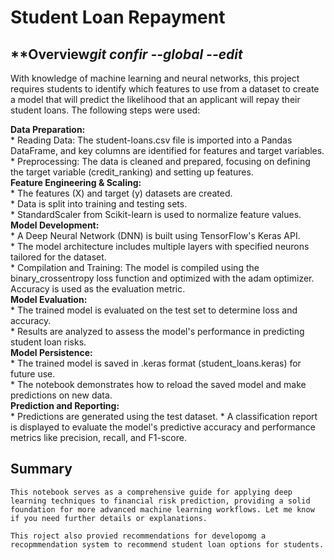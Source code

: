 # **Student Loan Repayment**

## **Overview*git confir --global --edit*

With knowledge of machine learning and neural networks, this project requires students to identify which features to use from a dataset to create a model that will predict the likelihood that an applicant will repay their student loans. The following steps were used:

**Data Preparation:** <br>
    *   Reading Data: The student-loans.csv file is imported into a Pandas DataFrame, and key columns are identified for features and target variables. <br>
    *   Preprocessing: The data is cleaned and prepared, focusing on defining the target variable (credit_ranking) and setting up features. <br>
**Feature Engineering & Scaling:** <br>
    *   The features (X) and target (y) datasets are created. <br>
    *   Data is split into training and testing sets. <br>
    *   StandardScaler from Scikit-learn is used to normalize feature values. <br>
**Model Development:** <br>
    *   A Deep Neural Network (DNN) is built using TensorFlow's Keras API. <br>
    *   The model architecture includes multiple layers with specified neurons tailored for the dataset. <br>
    *   Compilation and Training: The model is compiled using the binary_crossentropy loss function and optimized with the adam optimizer. Accuracy is used as the evaluation metric. <br>
**Model Evaluation:** <br>
    *   The trained model is evaluated on the test set to determine loss and accuracy. <br>
    *   Results are analyzed to assess the model's performance in predicting student loan risks. <br>
**Model Persistence:** <br>
    *   The trained model is saved in .keras format (student_loans.keras) for future use. <br>
    *   The notebook demonstrates how to reload the saved model and make predictions on new data. <br>
**Prediction and Reporting:** <br>
    *   Predictions are generated using the test dataset.
    *   A classification report is displayed to evaluate the model's predictive accuracy and performance metrics like precision, recall, and F1-score. <br>
        
## **Summary** <br>
    This notebook serves as a comprehensive guide for applying deep learning techniques to financial risk prediction, providing a solid foundation for more advanced machine learning workflows. Let me know if you need further details or explanations.

    This roject also provied recommendations for developomg a recopmmendation system to recommend student loan options for students.
